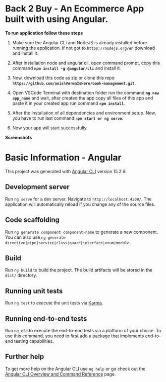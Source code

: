 # Back 2 Buy - An Ecommerce App built with using Angular.

**To run application follow these steps**

1. Make sure the Angular CLI and NodeJS is already installed before running the application. If not got to `https://nodejs.org/en` download and install it.

2. After installation node and angular cli, open command prompt, copy this command **`npm install -g @angular/cli`** and install it.

3. Now, download this code as zip or clone this repo **`https://github.com/anishVermaIsHere/book-management.git`**.

4. Open VSCode Terminal with destination folder run the command **`ng new app_name`** and wait, after created the app copy all files of this app and paste it in your created app run command **`npm install`**.

5. After the installation of all dependencies and environment setup. Now, you have to run last command **`npm start or ng serve`**.

6. Now your app will start successfully.

**Screenshots**


# Basic Information - Angular 
This project was generated with [Angular CLI](https://github.com/angular/angular-cli) version 15.2.6.

## Development server

Run `ng serve` for a dev server. Navigate to `http://localhost:4200/`. The application will automatically reload if you change any of the source files.

## Code scaffolding

Run `ng generate component component-name` to generate a new component. You can also use `ng generate directive|pipe|service|class|guard|interface|enum|module`.

## Build

Run `ng build` to build the project. The build artifacts will be stored in the `dist/` directory.

## Running unit tests

Run `ng test` to execute the unit tests via [Karma](https://karma-runner.github.io).

## Running end-to-end tests

Run `ng e2e` to execute the end-to-end tests via a platform of your choice. To use this command, you need to first add a package that implements end-to-end testing capabilities.

## Further help

To get more help on the Angular CLI use `ng help` or go check out the [Angular CLI Overview and Command Reference](https://angular.io/cli) page.
